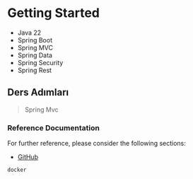 # Getting Started
- Java 22
- Spring Boot 
- Spring MVC
- Spring Data
- Spring Security
- Spring Rest

## Ders Adımları
> Spring Mvc
> 

### Reference Documentation

For further reference, please consider the following sections:

* [GitHub](https://github.com/imranov00/SpringBootDemo)

```sh
docker
```
